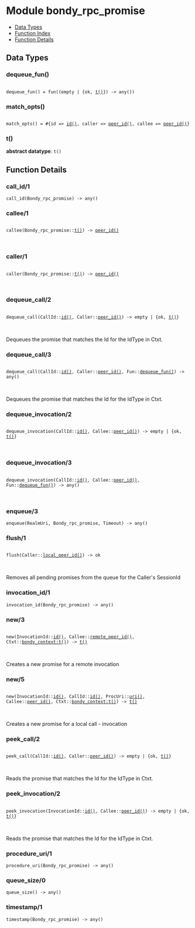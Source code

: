 

# Module bondy_rpc_promise #
* [Data Types](#types)
* [Function Index](#index)
* [Function Details](#functions)

<a name="types"></a>

## Data Types ##


<a name="dequeue_fun()"></a>


### dequeue_fun() ###


<pre><code>
dequeue_fun() = fun((empty | {ok, <a href="#type-t">t()</a>}) -&gt; any())
</code></pre>


<a name="match_opts()"></a>


### match_opts() ###


<pre><code>
match_opts() = #{id =&gt; <a href="#type-id">id()</a>, caller =&gt; <a href="#type-peer_id">peer_id()</a>, callee =&gt; <a href="#type-peer_id">peer_id()</a>}
</code></pre>


<a name="t()"></a>


### t() ###


__abstract datatype__: `t()`


<a name="functions"></a>

## Function Details ##

<a name="call_id-1"></a>

### call_id/1 ###

`call_id(Bondy_rpc_promise) -> any()`

<a name="callee-1"></a>

### callee/1 ###

<pre><code>
callee(Bondy_rpc_promise::<a href="#type-t">t()</a>) -&gt; <a href="#type-peer_id">peer_id()</a>
</code></pre>
<br />

<a name="caller-1"></a>

### caller/1 ###

<pre><code>
caller(Bondy_rpc_promise::<a href="#type-t">t()</a>) -&gt; <a href="#type-peer_id">peer_id()</a>
</code></pre>
<br />

<a name="dequeue_call-2"></a>

### dequeue_call/2 ###

<pre><code>
dequeue_call(CallId::<a href="#type-id">id()</a>, Caller::<a href="#type-peer_id">peer_id()</a>) -&gt; empty | {ok, <a href="#type-t">t()</a>}
</code></pre>
<br />

Dequeues the promise that matches the Id for the IdType in Ctxt.

<a name="dequeue_call-3"></a>

### dequeue_call/3 ###

<pre><code>
dequeue_call(CallId::<a href="#type-id">id()</a>, Caller::<a href="#type-peer_id">peer_id()</a>, Fun::<a href="#type-dequeue_fun">dequeue_fun()</a>) -&gt; any()
</code></pre>
<br />

Dequeues the promise that matches the Id for the IdType in Ctxt.

<a name="dequeue_invocation-2"></a>

### dequeue_invocation/2 ###

<pre><code>
dequeue_invocation(CallId::<a href="#type-id">id()</a>, Callee::<a href="#type-peer_id">peer_id()</a>) -&gt; empty | {ok, <a href="#type-t">t()</a>}
</code></pre>
<br />

<a name="dequeue_invocation-3"></a>

### dequeue_invocation/3 ###

<pre><code>
dequeue_invocation(CallId::<a href="#type-id">id()</a>, Callee::<a href="#type-peer_id">peer_id()</a>, Fun::<a href="#type-dequeue_fun">dequeue_fun()</a>) -&gt; any()
</code></pre>
<br />

<a name="enqueue-3"></a>

### enqueue/3 ###

`enqueue(RealmUri, Bondy_rpc_promise, Timeout) -> any()`

<a name="flush-1"></a>

### flush/1 ###

<pre><code>
flush(Caller::<a href="#type-local_peer_id">local_peer_id()</a>) -&gt; ok
</code></pre>
<br />

Removes all pending promises from the queue for the Caller's SessionId

<a name="invocation_id-1"></a>

### invocation_id/1 ###

`invocation_id(Bondy_rpc_promise) -> any()`

<a name="new-3"></a>

### new/3 ###

<pre><code>
new(InvocationId::<a href="#type-id">id()</a>, Callee::<a href="#type-remote_peer_id">remote_peer_id()</a>, Ctxt::<a href="bondy_context.md#type-t">bondy_context:t()</a>) -&gt; <a href="#type-t">t()</a>
</code></pre>
<br />

Creates a new promise for a remote invocation

<a name="new-5"></a>

### new/5 ###

<pre><code>
new(InvocationId::<a href="#type-id">id()</a>, CallId::<a href="#type-id">id()</a>, ProcUri::<a href="#type-uri">uri()</a>, Callee::<a href="#type-peer_id">peer_id()</a>, Ctxt::<a href="bondy_context.md#type-t">bondy_context:t()</a>) -&gt; <a href="#type-t">t()</a>
</code></pre>
<br />

Creates a new promise for a local call - invocation

<a name="peek_call-2"></a>

### peek_call/2 ###

<pre><code>
peek_call(CallId::<a href="#type-id">id()</a>, Caller::<a href="#type-peer_id">peer_id()</a>) -&gt; empty | {ok, <a href="#type-t">t()</a>}
</code></pre>
<br />

Reads the promise that matches the Id for the IdType in Ctxt.

<a name="peek_invocation-2"></a>

### peek_invocation/2 ###

<pre><code>
peek_invocation(InvocationId::<a href="#type-id">id()</a>, Callee::<a href="#type-peer_id">peer_id()</a>) -&gt; empty | {ok, <a href="#type-t">t()</a>}
</code></pre>
<br />

Reads the promise that matches the Id for the IdType in Ctxt.

<a name="procedure_uri-1"></a>

### procedure_uri/1 ###

`procedure_uri(Bondy_rpc_promise) -> any()`

<a name="queue_size-0"></a>

### queue_size/0 ###

`queue_size() -> any()`

<a name="timestamp-1"></a>

### timestamp/1 ###

`timestamp(Bondy_rpc_promise) -> any()`

